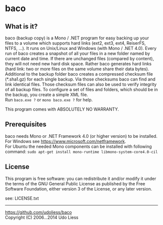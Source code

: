 baco
====

What is it?
-----------
baco (backup copy) is a Mono / .NET program for easy backing up your files to a
volume which supports hard links (ext2, ext3, ext4, ReiserFS, NTFS, ...).
It runs on Unix/Linux and Windows (with Mono / .NET 4.0).
Every run of baco creates a snapshot of all your files in a new folder named
by current date and time. If there are unchanged files (compared by content),
they will not need new hard disk space. Rather baco generates hard links
(hard link: two or more files on the same volume share their data bytes).
Additional to the backup folder baco creates a compressed checksum file
(*.sha1.gz) for each single backup. Via those checksums baco can find and link
identical files. Those checksum files can also be used to verify integrity of
all backup files. To configure a set of files and folders, which should be in
the backup, you create a simple XML file.  
Run `baco.exe ?` or `mono baco.exe ?` for help.

This program comes with ABSOLUTELY NO WARRANTY.

Prerequisites
-------------
baco needs Mono or .NET Framework 4.0 (or higher version) to be installed.  
For Windows see <https://www.microsoft.com/netframework>.  
For Ubuntu the needed Mono components can be installed with following command:
`sudo apt-get install mono-runtime libmono-system-core4.0-cil`

License
-------
This program is free software: you can redistribute it and/or modify it under
the terms of the GNU General Public License as published by the Free Software
Foundation, either version 3 of the License, or any later version.

see: LICENSE.txt

---
<https://github.com/udoliess/baco>  
Copyright (C) 2006...2014 Udo Liess

